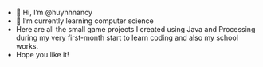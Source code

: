 - 👋 Hi, I’m @huynhnancy
- 🌱 I’m currently learning computer science
- Here are all the small game projects I created using Java and Processing during my very first-month start to learn coding and also my school works.
- Hope you like it!
<!---
huynhnancy/huynhnancy is a ✨ special ✨ repository because its `README.md` (this file) appears on your GitHub profile.
You can click the Preview link to take a look at your changes.
--->

